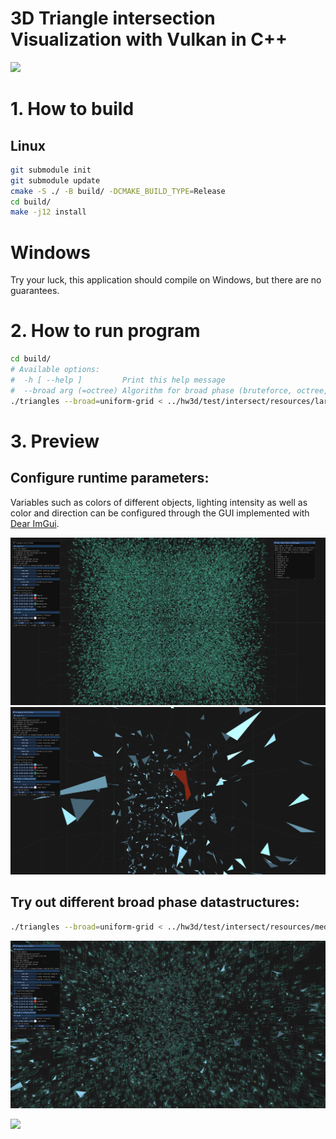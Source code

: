 # 3D Triangle intersection Visualization with Vulkan in C++ 
![](images/triangles.gif)
# 1. How to build
## Linux
```sh
git submodule init
git submodule update
cmake -S ./ -B build/ -DCMAKE_BUILD_TYPE=Release
cd build/
make -j12 install
```

# Windows
Try your luck, this application should compile on Windows, but there are no guarantees.

# 2. How to run program
```sh
cd build/
# Available options:
#  -h [ --help ]         Print this help message
#  --broad arg (=octree) Algorithm for broad phase (bruteforce, octree, uniform-grid)
./triangles --broad=uniform-grid < ../hw3d/test/intersect/resources/large0.dat
```

# 3. Preview
<!-- Some beautiful screenshotes there -->

## Configure runtime parameters:

Variables such as colors of different objects, lighting intensity as well as color and direction can be configured through the GUI implemented with [Dear ImGui](https://github.com/ocornut/imgui).

![](images/large0_far.png)
![](images/small0_close.png)

## Try out different broad phase datastructures:
```sh
./triangles --broad=uniform-grid < ../hw3d/test/intersect/resources/medium0.dat
```

![](images/medium0.png)

![](images/triangles.gif)